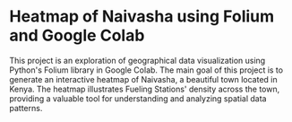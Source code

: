 # Heatmap of Naivasha using Folium and Google Colab

This project is an exploration of geographical data visualization using Python's Folium library in Google Colab. The main goal of this project is to generate an interactive heatmap of Naivasha, a beautiful town located in Kenya. The heatmap illustrates Fueling Stations' density across the town, providing a valuable tool for understanding and analyzing spatial data patterns.
